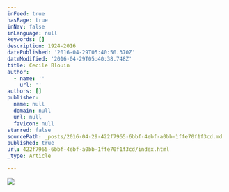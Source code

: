 ```yaml
---
inFeed: true
hasPage: true
inNav: false
inLanguage: null
keywords: []
description: 1924-2016
datePublished: '2016-04-29T05:40:50.370Z'
dateModified: '2016-04-29T05:40:38.748Z'
title: Cecile Blouin
author:
  - name: ''
    url: ''
authors: []
publisher:
  name: null
  domain: null
  url: null
  favicon: null
starred: false
sourcePath: _posts/2016-04-29-422f7965-6bbf-4ebf-a0bb-1ffe70f1f3cd.md
published: true
url: 422f7965-6bbf-4ebf-a0bb-1ffe70f1f3cd/index.html
_type: Article

---
```

![](https://the-grid-user-content.s3-us-west-2.amazonaws.com/efed2b1f-8bb7-4026-952c-b46c37bcd8d5.jpg)